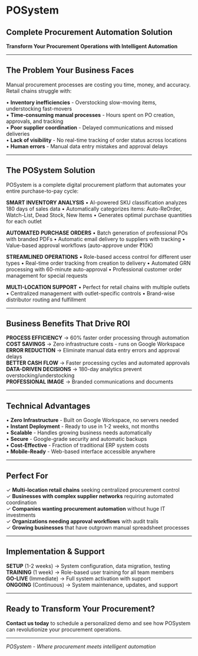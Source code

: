 # POSystem
## Complete Procurement Automation Solution
**Transform Your Procurement Operations with Intelligent Automation**

---

## The Problem Your Business Faces

Manual procurement processes are costing you time, money, and accuracy. Retail chains struggle with:

• **Inventory inefficiencies** - Overstocking slow-moving items, understocking fast-movers  
• **Time-consuming manual processes** - Hours spent on PO creation, approvals, and tracking  
• **Poor supplier coordination** - Delayed communications and missed deliveries  
• **Lack of visibility** - No real-time tracking of order status across locations  
• **Human errors** - Manual data entry mistakes and approval delays  

---

## The POSystem Solution

POSystem is a complete digital procurement platform that automates your entire purchase-to-pay cycle:

**SMART INVENTORY ANALYSIS**
• AI-powered SKU classification analyzes 180 days of sales data
• Automatically categorizes items: Auto-ReOrder, Watch-List, Dead Stock, New Items
• Generates optimal purchase quantities for each outlet

**AUTOMATED PURCHASE ORDERS**
• Batch generation of professional POs with branded PDFs
• Automatic email delivery to suppliers with tracking
• Value-based approval workflows (auto-approve under ₹10K)

**STREAMLINED OPERATIONS**
• Role-based access control for different user types
• Real-time order tracking from creation to delivery
• Automated GRN processing with 60-minute auto-approval
• Professional customer order management for special requests

**MULTI-LOCATION SUPPORT**
• Perfect for retail chains with multiple outlets
• Centralized management with outlet-specific controls
• Brand-wise distributor routing and fulfillment

---

## Business Benefits That Drive ROI

**PROCESS EFFICIENCY** → 60% faster order processing through automation  
**COST SAVINGS** → Zero infrastructure costs - runs on Google Workspace  
**ERROR REDUCTION** → Eliminate manual data entry errors and approval delays  
**BETTER CASH FLOW** → Faster processing cycles and automated approvals  
**DATA-DRIVEN DECISIONS** → 180-day analytics prevent overstocking/understocking  
**PROFESSIONAL IMAGE** → Branded communications and documents  

---

## Technical Advantages

• **Zero Infrastructure** - Built on Google Workspace, no servers needed  
• **Instant Deployment** - Ready to use in 1-2 weeks, not months  
• **Scalable** - Handles growing business needs automatically  
• **Secure** - Google-grade security and automatic backups  
• **Cost-Effective** - Fraction of traditional ERP system costs  
• **Mobile-Ready** - Web-based interface accessible anywhere  

---

## Perfect For

✓ **Multi-location retail chains** seeking centralized procurement control  
✓ **Businesses with complex supplier networks** requiring automated coordination  
✓ **Companies wanting procurement automation** without huge IT investments  
✓ **Organizations needing approval workflows** with audit trails  
✓ **Growing businesses** that have outgrown manual spreadsheet processes  

---

## Implementation & Support

**SETUP** (1-2 weeks) → System configuration, data migration, testing  
**TRAINING** (1 week) → Role-based user training for all team members  
**GO-LIVE** (Immediate) → Full system activation with support  
**ONGOING** (Continuous) → System maintenance, updates, and support  

---

## Ready to Transform Your Procurement?

**Contact us today** to schedule a personalized demo and see how POSystem can revolutionize your procurement operations.

---

*POSystem - Where procurement meets intelligent automation*